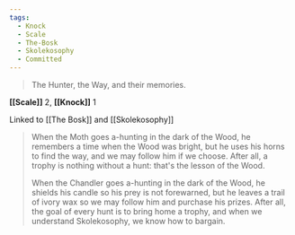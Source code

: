 ```yaml
---
tags:
  - Knock
  - Scale
  - The-Bosk
  - Skolekosophy
  - Committed
---
```


> The Hunter, the Way, and their memories.

**[[Scale]]** 2, **[[Knock]]** 1

Linked to [[The Bosk]] and [[Skolekosophy]]

> When the Moth goes a-hunting in the dark of the Wood, he remembers a time when the Wood was bright, but he uses his horns to find the way, and we may follow him if we choose. After all, a trophy is nothing without a hunt: that's the lesson of the Wood.
> 
> When the Chandler goes a-hunting in the dark of the Wood, he shields his candle so his prey is not forewarned, but he leaves a trail of ivory wax so we may follow him and purchase his prizes. After all, the goal of every hunt is to bring home a trophy, and when we understand Skolekosophy, we know how to bargain.
